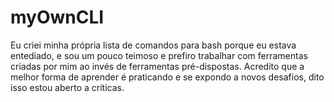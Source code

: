 # myOwnCLI
Eu criei minha própria lista de comandos para bash porque eu estava entediado, e sou um pouco teimoso e prefiro trabalhar com ferramentas criadas por mim ao invés de ferramentas pré-dispostas. Acredito que a melhor forma de aprender é praticando e se expondo a novos desafios, dito isso estou aberto a críticas.

